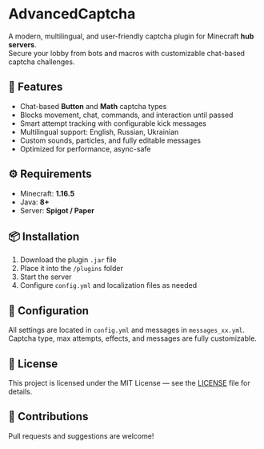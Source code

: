 # AdvancedCaptcha

A modern, multilingual, and user-friendly captcha plugin for Minecraft **hub servers**.  
Secure your lobby from bots and macros with customizable chat-based captcha challenges.

## 🔐 Features

- Chat-based **Button** and **Math** captcha types
- Blocks movement, chat, commands, and interaction until passed
- Smart attempt tracking with configurable kick messages
- Multilingual support: English, Russian, Ukrainian
- Custom sounds, particles, and fully editable messages
- Optimized for performance, async-safe

## ⚙️ Requirements

- Minecraft: **1.16.5**
- Java: **8+**
- Server: **Spigot / Paper**

## 📦 Installation

1. Download the plugin `.jar` file
2. Place it into the `/plugins` folder
3. Start the server
4. Configure `config.yml` and localization files as needed

## 📁 Configuration

All settings are located in `config.yml` and messages in `messages_xx.yml`.  
Captcha type, max attempts, effects, and messages are fully customizable.

## 📜 License

This project is licensed under the MIT License — see the [LICENSE](LICENSE) file for details.

## 🤝 Contributions

Pull requests and suggestions are welcome!
